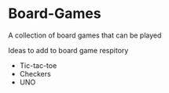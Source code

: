 # Board-Games
A collection of board games that can be played


Ideas to add to board game respitory
- Tic-tac-toe
- Checkers
- UNO
